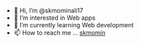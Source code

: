 - 👋 Hi, I’m @skmominali17
- 👀 I’m interested in Web apps
- 🌱 I’m currently learning Web development
- 📫 How to reach me ... [skmomin](https://twitter.com/SKMOMINALI20)

<!---
skmominali17/skmominali17 is a ✨ special ✨ repository because its `README.md` (this file) appears on your GitHub profile.
You can click the Preview link to take a look at your changes.
--->
